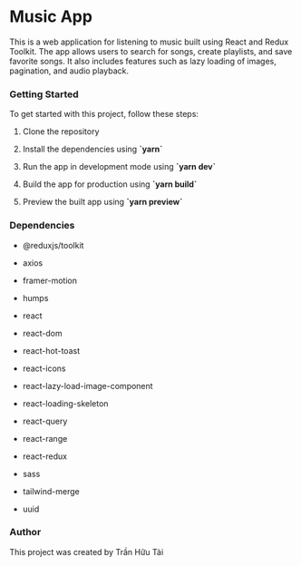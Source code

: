 # Music App

<p>This is a web application for listening to music built using React and Redux Toolkit. The app allows users to search for songs, create playlists, and save favorite songs. It also includes features such as lazy loading of images, pagination, and audio playback.</p>

### Getting Started

<p>To get started with this project, follow these steps:</p>

<ol>
<li><p>Clone the repository</p></li>
<li><p>Install the dependencies using <strong>`yarn`</strong></p></li>
<li><p>Run the app in development mode using <strong>`yarn dev`</strong></p></li>
<li><p>Build the app for production using <strong>`yarn build`</strong></p></li>
<li><p>Preview the built app using <strong>`yarn preview`</strong></p></li>
</ol>

### Dependencies

<ul>
<li> <p></p> @reduxjs/toolkit</li>
<li><p>axios</p></li>
<li><p>framer-motion</p></li>
<li><p>humps</p></li>
<li><p>react</p></li>
<li><p>react-dom</p></li>
<li><p>react-hot-toast</p></li>
<li><p>react-icons</p></li>
<li><p>react-lazy-load-image-component</p></li>
<li><p>react-loading-skeleton</p></li>
<li><p>react-query</p></li>
<li><p>react-range</p></li>
<li><p>react-redux</p></li>
<li><p>sass</p></li>
<li><p>tailwind-merge</p></li>
<li><p>uuid</p></li>
</ul>

### Author

<p>This project was created by Trần Hữu Tài</p>